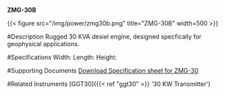 **ZMG-30B**

{{< figure src="/img/power/zmg30b.png" title="ZMG-30B" width=500 >}}


#Description
Rugged 30 KVA desiel engine, designed specfically for geophysical applications.

#Specifications
Width:
Length:
Height:

#Supporting Documents
[Download Specification sheet for ZMG-30](/documents/zmg30.pdf)

#Related Instruments
[GGT30]({{< ref "ggt30" >}} '30 KW Transmitter')
